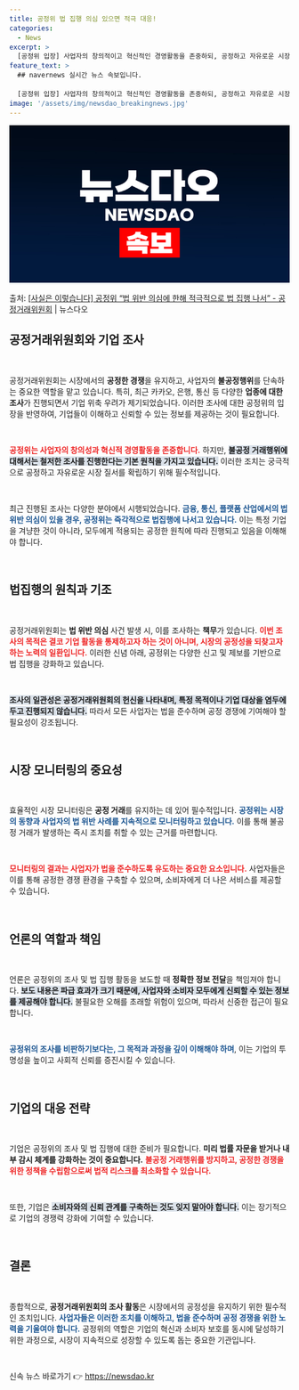 ```yaml
---
title: 공정위 법 집행 의심 있으면 적극 대응!
categories:
  - News
excerpt: >
  [공정위 입장] 사업자의 창의적이고 혁신적인 경영활동을 존중하되, 공정하고 자유로운 시장 질서를 저해하는 사…
feature_text: >
  ## navernews 실시간 뉴스 속보입니다.

  [공정위 입장] 사업자의 창의적이고 혁신적인 경영활동을 존중하되, 공정하고 자유로운 시장 질서를 저해하는 사…
image: '/assets/img/newsdao_breakingnews.jpg'
---
```


![뉴스다오 속보](/assets/img/newsdao_breakingnews.jpg)

<p>출처: <a href="https://newsdao.kr/2599" rel="dofollow">[사실은 이렇습니다] 공정위 “법 위반 의심에 한해 적극적으로 법 집행 나서” - 공정거래위원회</a> | 뉴스다오</p>

<h2 data-ke-size="size26">공정거래위원회와 기업 조사</h2>

<p data-ke-size="size16">&nbsp;</p>

공정거래위원회는 시장에서의 <b>공정한 경쟁</b>을 유지하고, 사업자의 <b>불공정행위</b>를 단속하는 중요한 역할을 맡고 있습니다. 특히, 최근 카카오, 은행, 통신 등 다양한 <b>업종에 대한 조사</b>가 진행되면서 기업 위축 우려가 제기되었습니다. 이러한 조사에 대한 공정위의 입장을 반영하여, 기업들이 이해하고 신뢰할 수 있는 정보를 제공하는 것이 필요합니다. 

<p data-ke-size="size16">&nbsp;</p>

<b><span style="color: #ee2323;">공정위는 사업자의 창의성과 혁신적 경영활동을 존중합니다.</span></b> 하지만, <b><span style="background-color: #21538527;">불공정 거래행위에 대해서는 철저한 조사를 진행한다는 기본 원칙을 가지고 있습니다.</span></b> 이러한 조치는 궁극적으로 공정하고 자유로운 시장 질서를 확립하기 위해 필수적입니다.

<p data-ke-size="size16">&nbsp;</p>

최근 진행된 조사는 다양한 분야에서 시행되었습니다. <b><span style="color: #1a5490;">금융, 통신, 플랫폼 산업에서의 법 위반 의심이 있을 경우, 공정위는 즉각적으로 법집행에 나서고 있습니다.</span></b> 이는 특정 기업을 겨냥한 것이 아니라, 모두에게 적용되는 공정한 원칙에 따라 진행되고 있음을 이해해야 합니다.

<p data-ke-size="size16">&nbsp;</p>

<h2 data-ke-size="size26">법집행의 원칙과 기조</h2>

<p data-ke-size="size16">&nbsp;</p>

공정거래위원회는 <b>법 위반 의심</b> 사건 발생 시, 이를 조사하는 <b>책무</b>가 있습니다. <b><span style="color: #ee2323;">이번 조사의 목적은 결코 기업 활동을 통제하고자 하는 것이 아니며, 시장의 공정성을 되찾고자 하는 노력의 일환입니다.</span></b> 이러한 신념 아래, 공정위는 다양한 신고 및 제보를 기반으로 법 집행을 강화하고 있습니다. 

<p data-ke-size="size16">&nbsp;</p>

<b><span style="background-color: #21538527;">조사의 일관성은 공정거래위원회의 헌신을 나타내며, 특정 목적이나 기업 대상을 염두에 두고 진행되지 않습니다.</span></b> 따라서 모든 사업자는 법을 준수하며 공정 경쟁에 기여해야 할 필요성이 강조됩니다. 

<p data-ke-size="size16">&nbsp;</p>

<h2 data-ke-size="size26">시장 모니터링의 중요성</h2>

<p data-ke-size="size16">&nbsp;</p>

효율적인 시장 모니터링은 <b>공정 거래</b>를 유지하는 데 있어 필수적입니다. <b><span style="color: #1a5490;">공정위는 시장의 동향과 사업자의 법 위반 사례를 지속적으로 모니터링하고 있습니다.</span></b> 이를 통해 불공정 거래가 발생하는 즉시 조치를 취할 수 있는 근거를 마련합니다.

<p data-ke-size="size16">&nbsp;</p>

<b><span style="color: #ee2323;">모니터링의 결과는 사업자가 법을 준수하도록 유도하는 중요한 요소입니다.</span></b> 사업자들은 이를 통해 공정한 경쟁 환경을 구축할 수 있으며, 소비자에게 더 나은 서비스를 제공할 수 있습니다. 

<p data-ke-size="size16">&nbsp;</p>

<h2 data-ke-size="size26">언론의 역할과 책임</h2>

<p data-ke-size="size16">&nbsp;</p>

언론은 공정위의 조사 및 법 집행 활동을 보도할 때 <b>정확한 정보 전달</b>을 책임져야 합니다. <b><span style="background-color: #21538527;">보도 내용은 파급 효과가 크기 때문에, 사업자와 소비자 모두에게 신뢰할 수 있는 정보를 제공해야 합니다.</span></b> 불필요한 오해를 초래할 위험이 있으며, 따라서 신중한 접근이 필요합니다.

<p data-ke-size="size16">&nbsp;</p>

<b><span style="color: #1a5490;">공정위의 조사를 비판하기보다는, 그 목적과 과정을 깊이 이해해야 하며</span></b>, 이는 기업의 투명성을 높이고 사회적 신뢰를 증진시킬 수 있습니다. 

<p data-ke-size="size16">&nbsp;</p>

<h2 data-ke-size="size26">기업의 대응 전략</h2>

<p data-ke-size="size16">&nbsp;</p>

기업은 공정위의 조사 및 법 집행에 대한 준비가 필요합니다. <b>미리 법률 자문을 받거나 내부 감시 체계를 강화하는 것이 중요합니다.</b> <b><span style="color: #ee2323;">불공정 거래행위를 방지하고, 공정한 경쟁을 위한 정책을 수립함으로써 법적 리스크를 최소화할 수 있습니다.</span></b>

<p data-ke-size="size16">&nbsp;</p>

또한, 기업은 <b><span style="background-color: #21538527;">소비자와의 신뢰 관계를 구축하는 것도 잊지 말아야 합니다.</span></b> 이는 장기적으로 기업의 경쟁력 강화에 기여할 수 있습니다.

<p data-ke-size="size16">&nbsp;</p>

<h2 data-ke-size="size26">결론</h2>

<p data-ke-size="size16">&nbsp;</p>

종합적으로, <b>공정거래위원회의 조사 활동</b>은 시장에서의 공정성을 유지하기 위한 필수적인 조치입니다. <b><span style="color: #1a5490;">사업자들은 이러한 조치를 이해하고, 법을 준수하며 공정 경쟁을 위한 노력을 기울여야 합니다.</span></b> 공정위의 역할은 기업의 혁신과 소비자 보호를 동시에 달성하기 위한 과정으로, 시장이 지속적으로 성장할 수 있도록 돕는 중요한 기관입니다.

<p data-ke-size="size16">&nbsp;</p> 

신속 뉴스 바로가기 👉 <a href="https://newsdao.kr" rel="dofollow">https://newsdao.kr</a>


